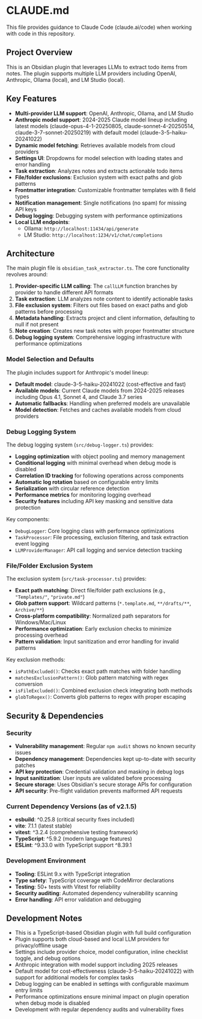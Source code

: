 # CLAUDE.md

This file provides guidance to Claude Code (claude.ai/code) when working with code in this repository.

## Project Overview

This is an Obsidian plugin that leverages LLMs to extract todo items from notes. The plugin supports multiple LLM providers including OpenAI, Anthropic, Ollama (local), and LM Studio (local).

## Key Features

- **Multi-provider LLM support**: OpenAI, Anthropic, Ollama, and LM Studio
- **Anthropic model support**: 2024-2025 Claude model lineup including latest models (claude-opus-4-1-20250805, claude-sonnet-4-20250514, claude-3-7-sonnet-20250219) with default model (claude-3-5-haiku-20241022)
- **Dynamic model fetching**: Retrieves available models from cloud providers
- **Settings UI**: Dropdowns for model selection with loading states and error handling  
- **Task extraction**: Analyzes notes and extracts actionable todo items
- **File/folder exclusions**: Exclusion system with exact paths and glob patterns
- **Frontmatter integration**: Customizable frontmatter templates with 8 field types
- **Notification management**: Single notifications (no spam) for missing API keys
- **Debug logging**: Debugging system with performance optimizations
- **Local LLM endpoints**: 
  - Ollama: `http://localhost:11434/api/generate`
  - LM Studio: `http://localhost:1234/v1/chat/completions`

## Architecture

The main plugin file is `obsidian_task_extractor.ts`. The core functionality revolves around:

1. **Provider-specific LLM calling**: The `callLLM` function branches by provider to handle different API formats
2. **Task extraction**: LLM analyzes note content to identify actionable tasks
3. **File exclusion system**: Filters out files based on exact paths and glob patterns before processing
4. **Metadata handling**: Extracts project and client information, defaulting to null if not present
5. **Note creation**: Creates new task notes with proper frontmatter structure
6. **Debug logging system**: Comprehensive logging infrastructure with performance optimizations

### Model Selection and Defaults

The plugin includes support for Anthropic's model lineup:
- **Default model**: claude-3-5-haiku-20241022 (cost-effective and fast)
- **Available models**: Current Claude models from 2024-2025 releases including Opus 4.1, Sonnet 4, and Claude 3.7 series
- **Automatic fallbacks**: Handling when preferred models are unavailable
- **Model detection**: Fetches and caches available models from cloud providers

### Debug Logging System

The debug logging system (`src/debug-logger.ts`) provides:

- **Logging optimization** with object pooling and memory management
- **Conditional logging** with minimal overhead when debug mode is disabled
- **Correlation ID tracking** for following operations across components
- **Automatic log rotation** based on configurable entry limits
- **Serialization** with circular reference detection
- **Performance metrics** for monitoring logging overhead
- **Security features** including API key masking and sensitive data protection

Key components:
- `DebugLogger`: Core logging class with performance optimizations
- `TaskProcessor`: File processing, exclusion filtering, and task extraction event logging  
- `LLMProviderManager`: API call logging and service detection tracking

### File/Folder Exclusion System

The exclusion system (`src/task-processor.ts`) provides:

- **Exact path matching**: Direct file/folder path exclusions (e.g., `"Templates/"`, `"private.md"`)
- **Glob pattern support**: Wildcard patterns (`*.template.md`, `**/drafts/**`, `Archive/**`)
- **Cross-platform compatibility**: Normalized path separators for Windows/Mac/Linux
- **Performance optimization**: Early exclusion checks to minimize processing overhead
- **Pattern validation**: Input sanitization and error handling for invalid patterns

Key exclusion methods:
- `isPathExcluded()`: Checks exact path matches with folder handling
- `matchesExclusionPattern()`: Glob pattern matching with regex conversion
- `isFileExcluded()`: Combined exclusion check integrating both methods
- `globToRegex()`: Converts glob patterns to regex with proper escaping

## Security & Dependencies

### Security
- **Vulnerability management**: Regular `npm audit` shows no known security issues
- **Dependency management**: Dependencies kept up-to-date with security patches
- **API key protection**: Credential validation and masking in debug logs
- **Input sanitization**: User inputs are validated before processing
- **Secure storage**: Uses Obsidian's secure storage APIs for configuration
- **API security**: Pre-flight validation prevents malformed API requests

### Current Dependency Versions (as of v2.1.5)
- **esbuild**: ^0.25.8 (critical security fixes included)
- **vite**: 7.1.1 (latest stable)
- **vitest**: ^3.2.4 (comprehensive testing framework)
- **TypeScript**: ^5.9.2 (modern language features)
- **ESLint**: ^9.33.0 with TypeScript support ^8.39.1

### Development Environment
- **Tooling**: ESLint 9.x with TypeScript integration
- **Type safety**: TypeScript coverage with CodeMirror declarations
- **Testing**: 50+ tests with Vitest for reliability
- **Security auditing**: Automated dependency vulnerability scanning
- **Error handling**: API error validation and debugging

## Development Notes

- This is a TypeScript-based Obsidian plugin with full build configuration
- Plugin supports both cloud-based and local LLM providers for privacy/offline usage
- Settings include provider choice, model configuration, inline checklist toggle, and debug options
- Anthropic integration with model support including 2025 releases
- Default model for cost-effectiveness (claude-3-5-haiku-20241022) with support for additional models for complex tasks
- Debug logging can be enabled in settings with configurable maximum entry limits
- Performance optimizations ensure minimal impact on plugin operation when debug mode is disabled
- Development with regular dependency audits and vulnerability fixes